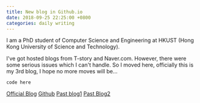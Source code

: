 ```yaml
---
title: New blog in Github.io
date: 2018-09-25 22:25:00 +0800
categories: daily writing
---
```

I am a PhD student of Computer Science and Engineering at HKUST (Hong Kong University of Science and Technology). 

I've got hosted blogs from T-story and Naver.com. However, there were some serious issues which I can't handle. So I moved here, officially this is my 3rd blog, I hope no more moves will be...

```
code here
```

[Official Blog][Official-blog]
[Github][Github]
[Past blog1][tstory]
[Past Blog2][naver]

[Official-blog]: https://sites.google.com/view/woneui.hong
[Github]: https://github.com/laftworld
[tstory]: https://learningengineer.tistory.com
[naver]: https://blog.naver.com/laftworld

